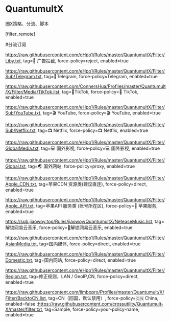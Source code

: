 # QuantumultX

圈X策略、分流、脚本

[filter_remote]

#分流订阅

https://raw.githubusercontent.com/eHpo1/Rules/master/QuantumultX/Filter/Liby.txt, tag=🚫 广告拦截, force-policy=reject, enabled=true

https://raw.githubusercontent.com/eHpo1/Rules/master/QuantumultX/Filter/Sub/Telegram.txt, tag=📱Telegram, force-policy=Telegram, enabled=true

https://raw.githubusercontent.com/ConnersHua/Profiles/master/Quantumult/X/Filter/Media/TikTok.list, tag=🎵TikTok, force-policy=🎵 TikTok, enabled=true

https://raw.githubusercontent.com/eHpo1/Rules/master/QuantumultX/Filter/Sub/YouTube.txt, tag=🎬 YouTube, force-policy=🎬 YouTube, enabled=true

https://raw.githubusercontent.com/eHpo1/Rules/master/QuantumultX/Filter/Sub/Netflix.txt, tag=📺 Netflix, force-policy=📺 Netflix, enabled=true

https://raw.githubusercontent.com/eHpo1/Rules/master/QuantumultX/Filter/GlobalMedia.txt, tag=💻 国外影视, force-policy=💻 国外影视, enabled=true

https://raw.githubusercontent.com/eHpo1/Rules/master/QuantumultX/Filter/Global.txt, tag=🌏 国外网站, force-policy=proxy, enabled=true

https://raw.githubusercontent.com/eHpo1/Rules/master/QuantumultX/Filter/Apple_CDN.txt, tag=苹果CDN 资源类(建议直连), force-policy=direct, enabled=true

https://raw.githubusercontent.com/eHpo1/Rules/master/QuantumultX/Filter/Apple_API.txt, tag=苹果API 服务类 (账号所在区), force-policy=🍎 苹果服务, enabled=true

https://sub.jiaowoy.top/Rules/jiaowoy/QuantumultX/NeteaseMusic.list, tag=解锁网易云音乐, force-policy=🎸解锁网易云音乐, enabled=true

https://raw.githubusercontent.com/eHpo1/Rules/master/QuantumultX/Filter/AsianMedia.txt, tag=国内媒体, force-policy=direct, enabled=true

https://raw.githubusercontent.com/eHpo1/Rules/master/QuantumultX/Filter/Domestic.txt, tag=国内网站, force-policy=direct, enabled=true

https://raw.githubusercontent.com/eHpo1/Rules/master/QuantumultX/Filter/Region.txt, tag=修正规则，LAN / GeoIP,CN, force-policy=direct, enabled=true

https://raw.githubusercontent.com/limbopro/Profiles/master/Quantumult/X/Filter/BacktoCN.list, tag=CN（回国，默认禁用）, force-policy=🇨🇳 China, enabled=false
;https://raw.githubusercontent.com/crossutility/Quantumult-X/master/filter.txt, tag=Sample, force-policy=your-policy-name, enabled=true

